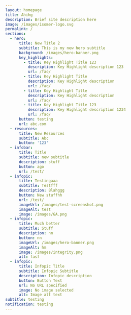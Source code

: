```yaml
---
layout: homepage
title: Ahihg
description: Brief site description here
image: /images/isomer-logo.svg
permalink: /
sections:
  - hero:
      title: New Title 2
      subtitle: This is my new hero subtitle
      background: /images/hero-banner.png
      key_highlights:
        - title: Key Highlight Title 123
          description: Key Highlight description 123
          url: /faq/
        - title: Key Highlight Title
          description: Key Highlight description
          url: /faq/
        - title: Key Highlight Title
          description: Key Highlight description
          url: /faq/
        - title: Key Highlight Title 123
          description: Key Highlight description 1234
          url: /faq/
      button: testing
      url: abc.com
  - resources:
      title: New Resources
      subtitle: Abc
      button: '123'
  - infobar:
      title: Title
      subtitle: new subtitle
      description: stuff
      button: ago
      url: /test/
  - infopic:
      title: Testingaaa
      subtitle: Testfff
      description: Blahggg
      button: New stuffhh
      url: /test/
      imageUrl: /images/test-screenshot.png
      imageAlt: test
      image: /images/GA.png
  - infopic:
      title: Much better
      subtitle: Stuff
      description: nn
      button: nn
      imageUrl: /images/hero-banner.png
      imageAlt: hm
      image: /images/integrity.png
      alt: fasf
  - infopic:
      title: Infopic Title
      subtitle: Infopic Subtitle
      description: Infopic description
      button: Button Text
      url: No URL specified
      image: No image selected
      alt: Image alt text
subtitle: testing
notification: testing
---
```


